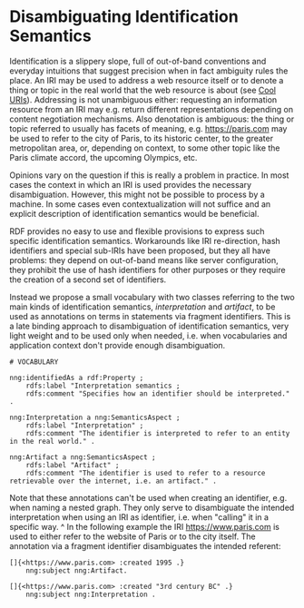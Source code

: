# Disambiguating Identification Semantics

Identification is a slippery slope, full of out-of-band conventions and everyday intuitions that suggest precision when in fact ambiguity rules the place. An IRI may be used to address a web resource itself or to denote a thing or topic in the real world that the web resource is about (see [Cool URIs](https://www.w3.org/TR/cooluris/)). Addressing is not unambiguous either: requesting an information resource from an IRI may e.g. return different representations depending on content negotiation mechanisms. Also denotation is ambiguous: the thing or topic referred to usually has facets of meaning, e.g. <https://paris.com> may be used to refer to the city of Paris, to its historic center, to the greater metropolitan area, or, depending on context, to some other topic like the Paris climate accord, the upcoming Olympics, etc.

Opinions vary on the question if this is really a problem in practice. In most cases the context in which an IRI is used provides the necessary disambiguation. However, this might not be possible to process by a machine. In some cases even contextualization will not suffice and an explicit description of identification semantics would be beneficial. 

RDF provides no easy to use and flexible provisions to express such specific identification semantics. Workarounds like IRI re-direction, hash identifiers and special sub-IRIs have been proposed, but they all have problems: they depend on out-of-band means like server configuration, they prohibit the use of hash identifiers for other purposes or they require the creation of a second set of identifiers.

Instead we propose a small vocabulary with two classes referring to the two main kinds of identification semantics, *interpretation* and *artifact*, to be used as annotations on terms in statements via fragment identifiers. This is a late binding approach to disambiguation of identification semantics, very light weight and to be used only when needed, i.e. when vocabularies and application context don't provide enough disambiguation. 

```turtle
# VOCABULARY

nng:identifiedAs a rdf:Property ;
    rdfs:label "Interpretation semantics ;
    rdfs:comment "Specifies how an identifier should be interpreted." .

nng:Interpretation a nng:SemanticsAspect ;
    rdfs:label "Interpretation" ;
    rdfs:comment "The identifier is interpreted to refer to an entity in the real world." .

nng:Artifact a nng:SemanticsAspect ;
    rdfs:label "Artifact" ;
    rdfs:comment "The identifier is used to refer to a resource retrievable over the internet, i.e. an artifact." .
```


Note that these annotations can't be used when creating an identifier, e.g. when naming a nested graph. They only serve to disambiguate the intended interpretation when using an IRI as identifier, i.e. when "calling" it in a specific way. 
^
In the following example the IRI <https://www.paris.com> is used to either refer to the website of Paris or to the city itself. The annotation via a fragment identifier disambiguates the intended referent:

```turtle
[]{<https://www.paris.com> :created 1995 .}
    nng:subject nng:Artifact.

[]{<https://www.paris.com> :created "3rd century BC" .}
    nng:subject nng:Interpretation .
```

